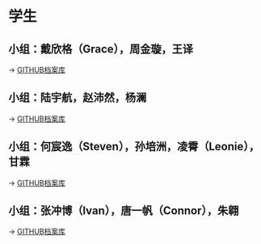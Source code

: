 # 学生

## 小组：戴欣格（Grace），周金璇，王译

→ [GITHUB档案库](https://github.com/dxg0319/dadada)

## 小组：陆宇航，赵沛然，杨澜

→ [GITHUB档案库](https://github.com/RubyRoseZhao/ABR)

## 小组：何宸逸（Steven），孙培洲，凌霄（Leonie），甘霖

→ [GITHUB档案库](https://github.com/Steven-HCY/Oops-SJC)

## 小组：张冲博（Ivan），唐一帆（Connor），朱翱

→ [GITHUB档案库](https://github.com/connor-chongbo/2021fablab)
